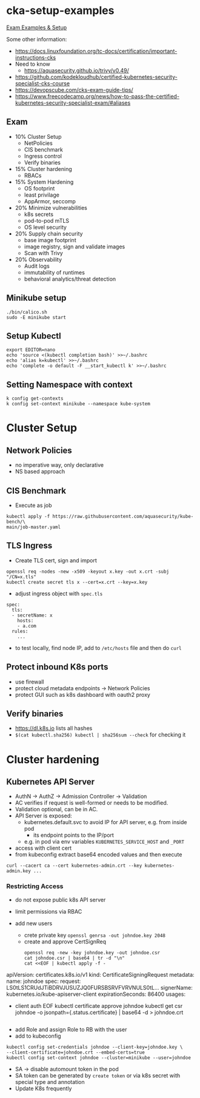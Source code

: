# cka-setup-examples

[Exam Examples &amp; Setup](https://gist.github.com/bakavets/05681473ca617579156de033ba40ee7a#certified-kubernetes-administrator-cka)

Some other information:
- https://docs.linuxfoundation.org/tc-docs/certification/important-instructions-cks
- Need to know 
  - https://aquasecurity.github.io/trivy/v0.49/
- https://github.com/kodekloudhub/certified-kubernetes-security-specialist-cks-course
- https://devopscube.com/cks-exam-guide-tips/
- https://www.freecodecamp.org/news/how-to-pass-the-certified-kubernetes-security-specialist-exam/#aliases

## Exam

- 10% Cluster Setup
  - NetPolicies
  - CIS benchmark
  - Ingress control
  - Verify binaries
- 15% Cluster hardening
  - RBACs
- 15% System Hardening
  - OS footprint
  - least privilage
  - AppArmor, seccomp
- 20% Minimize vulnerabilities
  - k8s secrets
  - pod-to-pod mTLS
  - OS level security
- 20% Supply chain security
  - base image footprint
  - image registry, sign and validate images
  - Scan with Trivy
- 20% Observability
  - Audit logs
  - immutability of runtimes
  - behavioral analytics/threat detection

## Minikube setup

```
./bin/calico.sh
sudo -E minikube start
```

## Setup Kubectl

```
export EDITOR=nano
echo 'source <(kubectl completion bash)' >>~/.bashrc
echo 'alias k=kubectl' >>~/.bashrc
echo 'complete -o default -F __start_kubectl k' >>~/.bashrc
```

## Setting Namespace with context

```
k config get-contexts
k config set-context minikube --namespace kube-system
```

# Cluster Setup
## Network Policies

- no imperative way, only declarative
- NS based approach

## CIS Benchmark

- Execute as job

```
kubectl apply -f https://raw.githubusercontent.com/aquasecurity/kube-bench/\
main/job-master.yaml
```

## TLS Ingress

- Create TLS cert, sign and import 

```
openssl req -nodes -new -x509 -keyout x.key -out x.crt -subj "/CN=x.tls"
kubectl create secret tls x --cert=x.crt --key=x.key
```
- adjust ingress object with `spec.tls`

```
spec:
  tls:
  - secretName: x
    hosts:
    - a.com
  rules:
    ...
```


- to test locally, find node IP, add to `/etc/hosts` file and then do `curl`

## Protect inbound K8s ports

- use firewall
- protect cloud metadata endpoints -> Network Policies
- protect GUI such as k8s dashboard with oauth2 proxy

## Verify binaries

- https://dl.k8s.io lists all hashes
- `$(cat kubectl.sha256) kubectl | sha256sum --check` for checking it


# Cluster hardening

## Kubernetes API Server

- AuthN -> AuthZ -> Admission Controller -> Validation
- AC verifies if request is well-formed or needs to be modified.
- Validation optional, can be in AC.
- API Server is exposed: 
  - kubernetes.default.svc to avoid IP for API server, e.g. from inside pod
    - its endpoint points to the IP/port
  - e.g. in pod via env variables `KUBERNETES_SERVICE_HOST` and `_PORT`
- access with client cert
- from kubeconfig extract base64 encoded values and then execute
```
curl --cacert ca --cert kubernetes-admin.crt --key kubernetes-admin.key ...
```

### Restricting Access

- do not expose public k8s API server
- limit permissions via RBAC
- add new users

  - crete private key `openssl genrsa -out johndoe.key 2048`
  - create and approve CertSignReq 
    ```
    openssl req -new -key johndoe.key -out johndoe.csr
    cat johndoe.csr | base64 | tr -d "\n"
    cat <<EOF | kubectl apply -f -
apiVersion: certificates.k8s.io/v1
kind: CertificateSigningRequest
metadata:
  name: johndoe
spec:
  request: LS0tLS1CRUdJTiBDRVJUSUZJQ0FURSBSRVFVRVNULS0tL...
  signerName: kubernetes.io/kube-apiserver-client
  expirationSeconds: 86400
  usages:
  - client auth
EOF
  kubectl certificate approve johndoe
  kubectl get csr johndoe -o jsonpath={.status.certificate} | base64 -d > johndoe.crt
    ```
  - add Role and assign Role to RB with the user
  - add to kubeconfig
  ```
  kubectl config set-credentials johndoe --client-key=johndoe.key \
--client-certificate=johndoe.crt --embed-certs=true
  kubectl config set-context johndoe --cluster=minikube --user=johndoe
  ```

- SA -> disable automount token in the pod
- SA token can be generated by `create token` or via k8s secret with special type and annotation
- Update K8s frequently